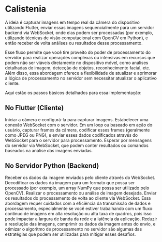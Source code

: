 # Calistenia

A ideia é capturar imagens em tempo real da câmera do dispositivo utilizando Flutter, enviar essas imagens sequencialmente para um servidor backend via WebSocket, onde elas podem ser processadas (por exemplo, utilizando técnicas de visão computacional com OpenCV em Python), e então receber de volta análises ou resultados desse processamento.

Esse fluxo permite que você tire proveito do poder de processamento do servidor para realizar operações complexas ou intensivas em recursos que podem não ser viáveis diretamente no dispositivo móvel, como análises detalhadas de imagem, detecção de objetos, reconhecimento facial, etc. Além disso, essa abordagem oferece a flexibilidade de atualizar e aprimorar a lógica de processamento no servidor sem necessitar atualizar o aplicativo cliente.

Aqui estão os passos básicos detalhados para essa implementação:

## No Flutter (Cliente)

Iniciar a câmera e configurá-la para capturar imagens.
Estabelecer uma conexão WebSocket com o servidor.
Em um loop ou baseado em ação do usuário, capturar frames da câmera, codificar esses frames (geralmente como JPEG ou PNG), e enviar esses dados codificados através do WebSocket para o servidor para processamento.
Esperar por mensagens do servidor via WebSocket, que podem conter resultados ou comandos baseados na análise das imagens enviadas.

## No Servidor Python (Backend)

Receber os dados da imagem enviados pelo cliente através do WebSocket.
Decodificar os dados da imagem para um formato que possa ser processado (por exemplo, um array NumPy que possa ser utilizado pelo OpenCV).
Realizar o processamento ou análise de imagem desejada.
Enviar os resultados do processamento de volta ao cliente via WebSocket.
Essa abordagem requer cuidados com a eficiência da transmissão de dados e processamento, especialmente se você estiver trabalhando com um fluxo contínuo de imagens em alta resolução ou alta taxa de quadros, pois isso pode impactar a largura de banda da rede e a latência da aplicação. Reduzir a resolução das imagens, comprimir os dados da imagem antes do envio, e otimizar o algoritmo de processamento no servidor são algumas das estratégias que podem ser utilizadas para mitigar esses desafios.
